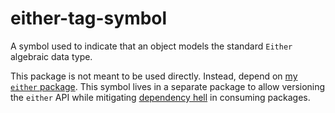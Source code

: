 # either-tag-symbol

A symbol used to indicate that an object models the standard `Either` algebraic
data type.

This package is not meant to be used directly. Instead, depend on
[my `either` package](https://www.npmjs.com/package/@matt.kantor/either). This
symbol lives in a separate package to allow versioning the `either` API while
mitigating [dependency hell](https://en.wikipedia.org/wiki/Dependency_hell) in
consuming packages.
